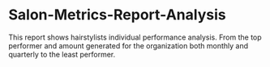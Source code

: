 # Salon-Metrics-Report-Analysis
This report shows hairstylists individual performance analysis. From the top performer and amount generated for the organization both monthly and quarterly to the least performer.
